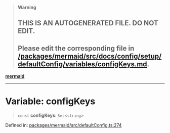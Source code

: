 > **Warning**
>
> ## THIS IS AN AUTOGENERATED FILE. DO NOT EDIT.
>
> ## Please edit the corresponding file in [/packages/mermaid/src/docs/config/setup/defaultConfig/variables/configKeys.md](../../../../../packages/mermaid/src/docs/config/setup/defaultConfig/variables/configKeys.md).

[**mermaid**](../../README.md)

---

# Variable: configKeys

> `const` **configKeys**: `Set`<`string`>

Defined in: [packages/mermaid/src/defaultConfig.ts:274](https://github.com/mermaid-js/mermaid/blob/master/packages/mermaid/src/defaultConfig.ts#L274)
